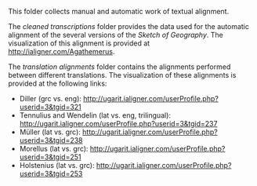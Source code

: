 This folder collects manual and automatic work of textual alignment.  

The _cleaned transcriptions_ folder provides the data used for the automatic alignment of the several versions of the _Sketch of Geography_. The visualization of this alignment is provided at http://ialigner.com/Agathemerus.   

The _translation alignments_ folder contains the alignments performed between different translations. The visualization of these alignments is provided at the following links:  
* Diller (grc vs. eng): http://ugarit.ialigner.com/userProfile.php?userid=3&tgid=321
* Tennulius and Wendelin (lat vs. eng, trilingual): http://ugarit.ialigner.com/userProfile.php?userid=3&tgid=237
* Müller (lat vs. grc): http://ugarit.ialigner.com/userProfile.php?userid=3&tgid=238
* Morellus (lat vs. grc): http://ugarit.ialigner.com/userProfile.php?userid=3&tgid=251
* Holstenius (lat vs. grc): http://ugarit.ialigner.com/userProfile.php?userid=3&tgid=253
